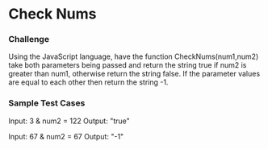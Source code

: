 # Check Nums

### Challenge

Using the JavaScript language, have the function CheckNums(num1,num2) take both parameters being passed and return the string true if num2 is greater than num1, otherwise return the string false. If the parameter values are equal to each other then return the string -1.

### Sample Test Cases

Input: 3 & num2 = 122
Output: "true"

Input: 67 & num2 = 67
Output: "-1"
